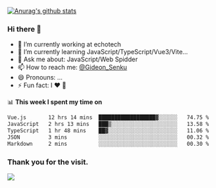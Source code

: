 [![Anurag's github stats](https://github-readme-stats.vercel.app/api?username=gideonsenku)](https://github.com/anuraghazra/github-readme-stats)
### Hi there 👋
- 🔭 I’m currently working at echotech
- 🌱 I’m currently learning JavaScript/TypeScript/Vue3/Vite...
- 💬 Ask me about: JavaScript/Web Spidder 
- 📫 How to reach me: [@Gideon_Senku](https://t.me/Gideon_Senku)
- 😄 Pronouns: ...
- ⚡ Fun fact: I ❤️ 🎵

📊 **This week I spent my time on**
<!--START_SECTION:waka-->

```txt
Vue.js       12 hrs 14 mins  ██████████████████▓░░░░░░   74.75 %
JavaScript   2 hrs 13 mins   ███▒░░░░░░░░░░░░░░░░░░░░░   13.58 %
TypeScript   1 hr 48 mins    ██▓░░░░░░░░░░░░░░░░░░░░░░   11.06 %
JSON         3 mins          ░░░░░░░░░░░░░░░░░░░░░░░░░   00.32 %
Markdown     2 mins          ░░░░░░░░░░░░░░░░░░░░░░░░░   00.30 %
```

<!--END_SECTION:waka-->


### Thank you for the visit.
![](http://profile-counter.glitch.me/gideonsenku/count.svg)
<!--
**GideonSenku/GideonSenku** is a ✨ _special_ ✨ repository because its `README.md` (this file) appears on your GitHub profile.

Here are some ideas to get you started:

- 🔭 I’m currently working on ...
- 🌱 I’m currently learning ...
- 👯 I’m looking to collaborate on ...
- 🤔 I’m looking for help with ...
- 💬 Ask me about ...
- 📫 How to reach me: ...
- 😄 Pronouns: ...
- ⚡ Fun fact: ...
-->
